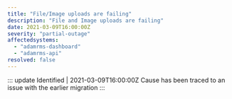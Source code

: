 ```yaml
---
title: "File/Image uploads are failing"
description: "File and Image uploads are failing"
date: 2021-03-09T16:00:00Z
severity: "partial-outage"
affectedsystems:
  - "adamrms-dashboard"
  - "adamrms-api"
resolved: false
---
```


::: update Identified | 2021-03-09T16:00:00Z
Cause has been traced to an issue with the earlier migration
:::
